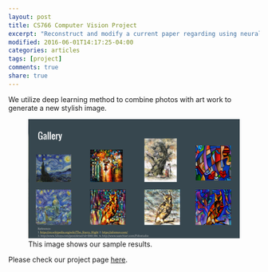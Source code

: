 ```yaml
---
layout: post
title: CS766 Computer Vision Project
excerpt: "Reconstruct and modify a current paper regarding using neural network to build art work."
modified: 2016-06-01T14:17:25-04:00
categories: articles
tags: [project]
comments: true
share: true
---
```


We utilize deep learning method to combine photos with art work to generate a new stylish image.


<figure>
	<img src="/images/result.png" alt="image">
	<figcaption>This image shows our sample results.</figcaption>
</figure>


Please check our project page [here](http://eyeccc.github.io/CS766_Project/).